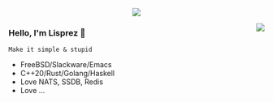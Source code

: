 <p align="center">
<img align="center" src="https://github-profile-trophy.vercel.app/?username=Lisprez&title=MultipleLang,Star,Follower,Commit,Issue" style="max-width:100%;">
</p>

<img align="right" src="https://github-readme-stats.vercel.app/api?username=Lisprez&show_icons=true&icon_color=805AD5&text_color=718096&bg_color=ffffff&hide_title=true" />



### Hello, I'm Lisprez 👋
```
Make it simple & stupid
```
- FreeBSD/Slackware/Emacs
- C++20/Rust/Golang/Haskell
- Love NATS, SSDB, Redis
- Love ...
